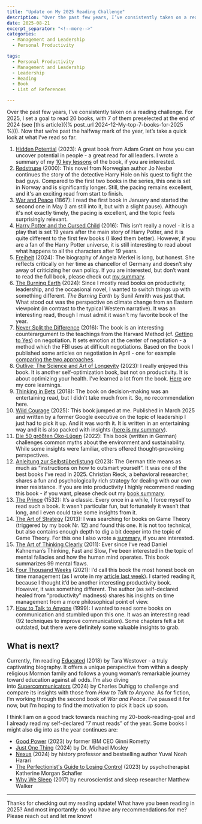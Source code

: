 ```yaml
---
title: "Update on My 2025 Reading Challenge"
description: "Over the past few years, I’ve consistently taken on a reading challenge. For 2025, I set a goal to read 20 books, with 7 of them preselected at the end of 2024. Now that we’re past the halfway mark of the year, let’s take a quick look at what I’ve read so far."
date: 2025-08-21
excerpt_separator: "<!--more-->"
categories:
  - Management and Leadership
  - Personal Productivity

tags:
  - Personal Productivity
  - Management and Leadership
  - Leadership
  - Reading
  - Book
  - List of References

---
```


Over the past few years, I’ve consistently taken on a reading challenge. For 2025, I set a goal to read 20 books, with 7 of them preselected at the end of 2024 (see [this article]({% post_url 2024-12-My-top-7-books-for-2025 %})). Now that we’re past the halfway mark of the year, let’s take a quick look at what I’ve read so far.

1. [Hidden Potential](https://www.google.com/search?q=Hidden+Potential) (2023): A great book from Adam Grant on how you can uncover potential in people - a great read for all leaders. I wrote a summary of my [10 key lessons](https://matthiaskarner.com/2025/01/Unlocking-Your-Hidden-Potential-10-Key-Lessons) of the book, if you are interested.
2. [Rødstrupe](https://www.google.com/search?q=r%C3%B8dstrupe+jo+nesb%C3%B8) (2000): This novel from Norwegian author Jo Nesbø continues the story of the detective Harry Hole on his quest to fight the bad guys. Compared to the first two books in the series, this one is set in Norway and is significantly longer. Still, the pacing remains excellent, and it's an exciting read from start to finish.
3. [War and Peace](https://www.google.com/search?q=War+and+Peace) (1867): I read the first book in January and started the second one in May (I am still into it, but with a slight pause). Although it's not exactly timely, the pacing is excellent, and the topic feels surprisingly relevant.
4. [Harry Potter and the Cursed Child](https://www.google.com/search?q=Harry+Potter+and+the+Cursed+Child) (2016): This isn’t really a novel - it is a play that is set 19 years after the main story of Harry Potter, and it is quite different to the first few books (I liked them better). However, if you are a fan of the Harry Potter universe, it is still interesting to read about what happens to all the characters after 19 years.
5. [Freiheit](https://www.google.com/search?q=Freiheit+Angela+Merkel) (2024): The biography of Angela Merkel is long, but honest. She reflects critically on her time as chancellor of Germany and doesn’t shy away of criticizing her own policy. If you are interested, but don’t want to read the full book, please check out [my summary](https://matthiaskarner.com/2025/05/Exploring-Freiheit-by-Angela-Merkel).
6. [The Burning Earth](https://www.google.com/search?q=The+Burning+Earth) (2024):  Since I mostly read books on productivity, leadership, and the occasional novel, I wanted to switch things up with something different. *The Burning Earth* by Sunil Amrith was just that. What stood out was the perspective on climate change from an Eastern viewpoint (in contrast to the typical Western narrative). It was an interesting read, though I must admit it wasn’t my favorite book of the year.
7. [Never Split the Difference](https://www.google.com/search?q=Never+Split+the+Difference) (2016): The book is an interesting counterargument to the teachings from the Harvard Method (cf. [Getting to Yes](https://www.google.com/search?q=Getting+to+Yes)) on negotiation. It sets emotion at the center of negotiation - a method which the FBI uses at difficult negotiations. Based on the book I published some articles on negotiation in April - one for example [comparing the two approaches](https://matthiaskarner.com/2025/04/Harvard-vs-FBI-Two-Negotiation-Methods).
8. [Outlive: The Science and Art of Longevity](https://www.google.com/search?q=Outlive%3A+The+Science+and+Art+of+Longevity) (2023): I really enjoyed this book. It is another self-optimization book, but not on productivity. It is about optimizing your health. I’ve learned a lot from the book. [Here](https://matthiaskarner.com/2025/06/Outlive-How-to-Live-Longer-and-Better) are my core learnings.
9. [Thinking in Bets](https://www.google.com/search?q=Thinking+in+Bets) (2018): The book on decision-making was an entertaining read, but I didn’t take much from it. So, no recommendation here.
10. [Wild Courage](https://www.google.com/search?q=wild+courage) (2025): This book jumped at me. Published in March 2025 and written by a former Google executive on the topic of leadership I just had to pick it up. And it was worth it. It is written in an entertaining way and it is also packed with insights ([here is my summary](https://matthiaskarner.com/2025/06/Outlive-How-to-Live-Longer-and-Better)).
11. [Die 50 größten Öko-Lügen](https://www.google.com/search?q=die+50+gr%C3%B6%C3%9Ften+%C3%B6ko+l%C3%BCgen) (2022): This book (written in German) challenges common myths about the environment and sustainability. While some insights were familiar, others offered thought-provoking perspectives.
12. [Anleitung zur Selbstüberlistung](https://www.google.com/search?q=Anleitung+zur+Selbst%C3%BCberlistung) (2023): The German title means as much as “instructions on how to outsmart yourself”. It was one of the best books I’ve read in 2025. Christian Rieck, a behavioral researcher, shares a fun and psychologically rich strategy for dealing with our own inner resistance. If you are into productivity I highly recommend reading this book - if you want, please check out my [book summary](https://matthiaskarner.com/2025/07/How-to-Outsmart-Yourself-and-Finally-Get-Stuff-Done).
13. [The Prince](https://www.google.com/search?q=The+Prince) (1532): It’s a classic. Every once in a while, I force myself to read such a book. It wasn’t particular fun, but fortunately it wasn’t that long, and I even could take some insights from it.
14. [The Art of Strategy](https://www.google.com/search?q=the+art+of+strategy) (2013): I was searching for books on Game Theory (triggered by my book Nr. 12) and found this one. It is not too technical, but also contains enough depth to dig a bit deeper into the topic of Game Theory. For this one I also wrote a [summary](https://matthiaskarner.com/2025/07/Yet-another-game-theory-article), if you are interested.
15. [The Art of Thinking Clearly](https://www.google.com/search?q=the+art+of+thinking+clearly) (2011): Ever since I’ve read Daniel Kahneman’s Thinking, Fast and Slow, I’ve been interested in the topic of mental fallacies and how the human mind operates. This book summarizes 99 mental flaws.
16. [Four Thousand Weeks](https://www.google.com/search?q=Four+Thousand+Weeks) (2021): I’d call this book the most honest book on time management (as I wrote in my [article last week](https://matthiaskarner.com/2025/08/The-Most-Honest-Book-on-Time-Management)). I started reading it, because I thought it’d be another interesting productivity book. However, it was something different. The author (as self-declared healed from “productivity” madness) shares his insights on time management from a more philosophical point of view.
17. [How to Talk to Anyone](https://www.google.com/search?q=How+to+Talk+to+Anyone) (1999): I wanted to read some books on communication and stumbled upon this one. It was an interesting read (92 techniques to improve communication). Some chapters felt a bit outdated, but there were definitely some valuable insights to grab.

## What is next?

Currently, I’m reading [Educated](https://www.google.com/search?q=Educated) (2018) by Tara Westover - a truly captivating biography. It offers a unique perspective from within a deeply religious Mormon family and follows a young woman’s remarkable journey toward education against all odds. I’m also diving into [Supercommunicators](https://www.google.com/search?q=Supercommunicators) (2024) by Charles Duhigg to challenge and compare its insights with those from *How to Talk to Anyone*. As for fiction, I’m working through the second book of *War and Peace*. I’ve paused it for now, but I’m hoping to find the motivation to pick it back up soon.

I think I am on a good track towards reaching my 20-book-reading-goal and I already read my self-declared “7 must reads” of the year. Some books I might also dig into as the year continues are:

- [Good Power](https://www.google.com/search?q=Good+Power) (2023) by former IBM CEO Ginni Rometty
- [Just One Thing](https://www.google.com/search?q=Just+One+Thing) (2024) by Dr. Michael Mosley
- [Nexus](https://www.google.com/search?q=nexus+yuval+noah+harari) (2024) by history professor and bestselling author Yuval Noah Harari
- [The Perfectionist's Guide to Losing Control](https://www.google.com/search?q=The+Perfectionist%27s+Guide+to+Losing+Control) (2023) by psychotherapist Katherine Morgan Schafler
- [Why We Sleep](https://www.google.com/search?q=Why+We+Sleep) (2017) by neuroscientist and sleep researcher Matthew Walker

---

Thanks for checking out my reading update! What have you been reading in 2025? And most importantly: do you have any recommendations for me? Please reach out and let me know!
